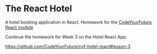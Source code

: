 # The React Hotel

A hotel booking application in React. Homework for the [CodeYourFuture React module](https://codeyourfuture.github.io/syllabus-master/react/)

Continue the homework for Week 3 on the Hotel React App.

https://github.com/CodeYourFuture/cyf-hotel-react#lesson-3
